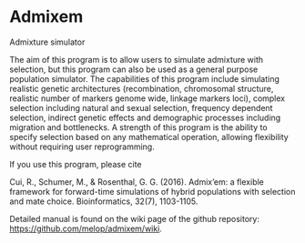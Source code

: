 Admixem
==========

Admixture simulator

The aim of this program is to allow users to simulate admixture with selection, but this program can also be used as a general purpose population simulator. The capabilities of this program include simulating realistic genetic architectures (recombination, chromosomal structure, realistic number of markers genome wide, linkage markers loci), complex selection including natural and sexual selection, frequency dependent selection, indirect genetic effects and demographic processes including migration and bottlenecks. A strength of this program is the ability to specify selection based on any mathematical operation, allowing flexibility without requiring user reprogramming. 

If you use this program, please cite 

Cui, R., Schumer, M., & Rosenthal, G. G. (2016). Admix’em: a flexible framework for forward-time simulations of hybrid populations with selection and mate choice. Bioinformatics, 32(7), 1103-1105.

Detailed manual is found on the wiki page of the github repository: https://github.com/melop/admixem/wiki.
